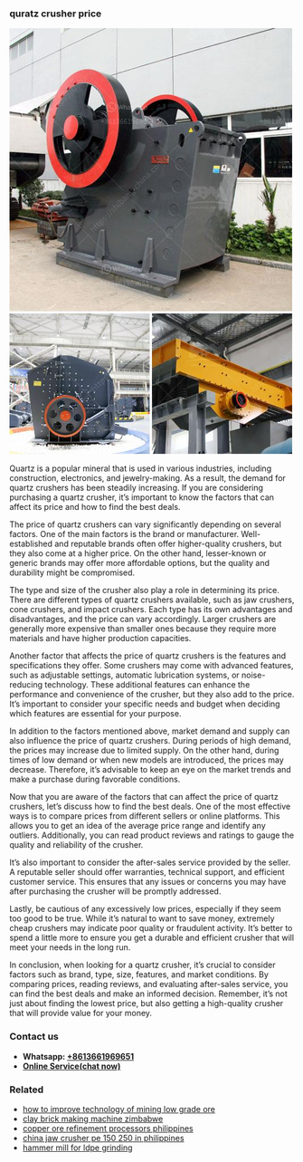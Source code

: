 <h3>quratz crusher price</h3><img src='1703042385.jpg' alt=''><p>Quartz is a popular mineral that is used in various industries, including construction, electronics, and jewelry-making. As a result, the demand for quartz crushers has been steadily increasing. If you are considering purchasing a quartz crusher, it’s important to know the factors that can affect its price and how to find the best deals.</p><p>The price of quartz crushers can vary significantly depending on several factors. One of the main factors is the brand or manufacturer. Well-established and reputable brands often offer higher-quality crushers, but they also come at a higher price. On the other hand, lesser-known or generic brands may offer more affordable options, but the quality and durability might be compromised.</p><p>The type and size of the crusher also play a role in determining its price. There are different types of quartz crushers available, such as jaw crushers, cone crushers, and impact crushers. Each type has its own advantages and disadvantages, and the price can vary accordingly. Larger crushers are generally more expensive than smaller ones because they require more materials and have higher production capacities.</p><p>Another factor that affects the price of quartz crushers is the features and specifications they offer. Some crushers may come with advanced features, such as adjustable settings, automatic lubrication systems, or noise-reducing technology. These additional features can enhance the performance and convenience of the crusher, but they also add to the price. It’s important to consider your specific needs and budget when deciding which features are essential for your purpose.</p><p>In addition to the factors mentioned above, market demand and supply can also influence the price of quartz crushers. During periods of high demand, the prices may increase due to limited supply. On the other hand, during times of low demand or when new models are introduced, the prices may decrease. Therefore, it’s advisable to keep an eye on the market trends and make a purchase during favorable conditions.</p><p>Now that you are aware of the factors that can affect the price of quartz crushers, let’s discuss how to find the best deals. One of the most effective ways is to compare prices from different sellers or online platforms. This allows you to get an idea of the average price range and identify any outliers. Additionally, you can read product reviews and ratings to gauge the quality and reliability of the crusher.</p><p>It’s also important to consider the after-sales service provided by the seller. A reputable seller should offer warranties, technical support, and efficient customer service. This ensures that any issues or concerns you may have after purchasing the crusher will be promptly addressed.</p><p>Lastly, be cautious of any excessively low prices, especially if they seem too good to be true. While it’s natural to want to save money, extremely cheap crushers may indicate poor quality or fraudulent activity. It’s better to spend a little more to ensure you get a durable and efficient crusher that will meet your needs in the long run.</p><p>In conclusion, when looking for a quartz crusher, it’s crucial to consider factors such as brand, type, size, features, and market conditions. By comparing prices, reading reviews, and evaluating after-sales service, you can find the best deals and make an informed decision. Remember, it’s not just about finding the lowest price, but also getting a high-quality crusher that will provide value for your money.</p><h3>Contact us</h3><ul><li><strong>Whatsapp:&nbsp;<a href="https://wa.me/8613661969651">+8613661969651</a></strong></li><li><a href="https://swt.shibang-china.com/?git&amp;zhl&amp;quratz crusher price"><strong>Online Service(chat now)</strong></a></li></ul><h3>Related</h3><ul><li><a href='how to improve technology of mining low grade ore.md'>how to improve technology of mining low grade ore</a></li><li><a href='clay brick making machine zimbabwe.md'>clay brick making machine zimbabwe</a></li><li><a href='copper ore refinement processors philippines.md'>copper ore refinement processors philippines</a></li><li><a href='china jaw crusher pe 150 250 in philippines.md'>china jaw crusher pe 150 250 in philippines</a></li><li><a href='hammer mill for ldpe grinding.md'>hammer mill for ldpe grinding</a></li></ul>